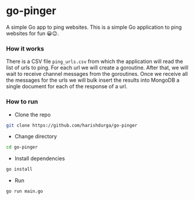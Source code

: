 # go-pinger
A simple Go app to ping websites.
This is a simple Go application to ping websites for fun 😀😉.

### How it works
There is a CSV file `ping_urls.csv` from which the application will read the list of urls to ping. For each url we will create a goroutine. After that, we will wait to receive channel messages from the goroutines.
Once we receive all the messages for the urls we will bulk insert the results into MongoDB a single document for each of the response of a url.

### How to run
- Clone the repo
```bash
git clone https://github.com/harishdurga/go-pinger
```
- Change directory 
```bash
cd go-pinger
```
- Install dependencies
```bash
go install
```
- Run
```bash
go run main.go
```

